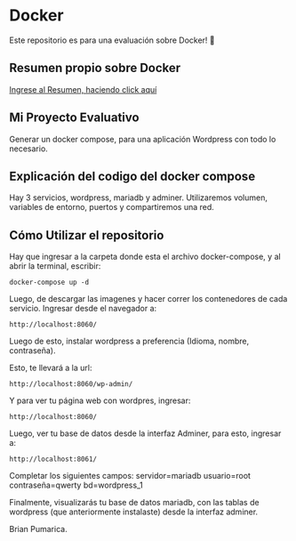 # Docker

Este repositorio es para una evaluación sobre Docker! 🐳

## Resumen propio sobre Docker

[Ingrese al Resumen, haciendo click aquí](https://ten-shirt-728.notion.site/Docker-b13141cd284d4f3db86a8a52411d41f9?pvs=4)

## Mi Proyecto Evaluativo

Generar un docker compose, para una aplicación Wordpress con todo lo necesario.

## Explicación del codigo del docker compose

Hay 3 servicios, wordpress, mariadb y adminer.
Utilizaremos volumen, variables de entorno, puertos y compartiremos una red.

## Cómo Utilizar el repositorio

Hay que ingresar a la carpeta donde esta el archivo docker-compose, y al abrir la terminal, escribir:

```
docker-compose up -d 
```

Luego, de descargar las imagenes y hacer correr los contenedores de cada servicio. Ingresar desde el navegador a:

```
http://localhost:8060/
```

Luego de esto, instalar wordpress a preferencia (Idioma, nombre, contraseña).

Esto, te llevará a la url:

```
http://localhost:8060/wp-admin/
```

Y para ver tu página web con wordpres, ingresar:

```
http://localhost:8060/
```

Luego, ver tu base de datos desde la interfaz Adminer, para esto, ingresar a:

```
http://localhost:8061/
```

Completar los siguientes campos:
servidor=mariadb
usuario=root
contraseña=qwerty
bd=wordpress_1

Finalmente, visualizarás tu base de datos mariadb, con las tablas de wordpress (que anteriormente instalaste) desde la interfaz adminer.

Brian Pumarica.